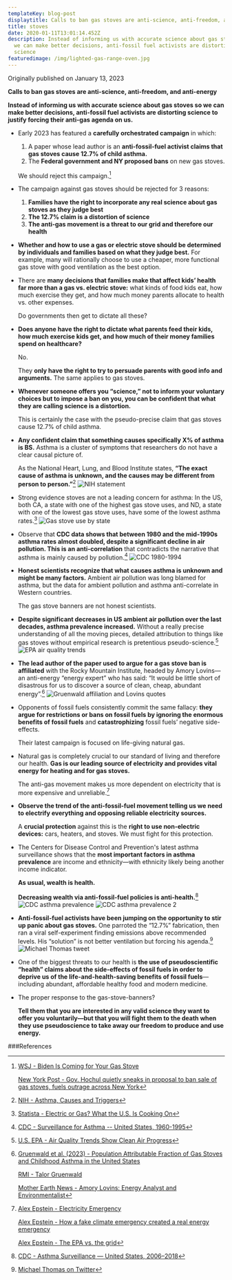 ```yaml
---
templateKey: blog-post
displaytitle: Calls to ban gas stoves are anti-science, anti-freedom, and anti-energy
title: stoves
date: 2020-01-11T13:01:14.452Z
description: Instead of informing us with accurate science about gas stoves so
  we can make better decisions, anti-fossil fuel activists are distorting
  science
featuredimage: /img/lighted-gas-range-oven.jpg
---
```

Originally published on January 13, 2023

**Calls to ban gas stoves are anti-science, anti-freedom, and anti-energy**

**Instead of informing us with accurate science about gas stoves so we can make better decisions, anti-fossil fuel activists are distorting science to justify forcing their anti-gas agenda on us.**

- Early 2023 has featured a **carefully orchestrated campaign** in which:

    1) A paper whose lead author is an **anti-fossil-fuel activist claims that gas stoves cause 12.7% of child asthma.**
    2) The **Federal government and NY proposed bans** on new gas stoves.

    We should reject this campaign.[^1]

- The campaign against gas stoves should be rejected for 3 reasons:
    1) **Families have the right to incorporate any real science about gas stoves as they judge best**
    2) **The 12.7% claim is a distortion of science**
    3) **The anti-gas movement is a threat to our grid and therefore our health**

- **Whether and how to use a gas or electric stove should be determined by individuals and families based on what they judge best.** For example, many will rationally choose to use a cheaper, more functional gas stove with good ventilation as the best option.

- There are **many decisions that families make that affect kids’ health far more than a gas vs. electric stove:** what kinds of food kids eat, how much exercise they get, and how much money parents allocate to health vs. other expenses.

    Do governments then get to dictate all these?

- **Does anyone have the right to dictate what parents feed their kids, how much exercise kids get, and how much of their money families spend on healthcare?**

    No.

    They **only have the right to try to persuade parents with good info and arguments.** The same applies to gas stoves.

- **Whenever someone offers you “science,” not to inform your voluntary choices but to impose a ban on you, you can be confident that what they are calling science is a distortion.**

    This is certainly the case with the pseudo-precise claim that gas stoves cause 12.7% of child asthma.

- **Any confident claim that something causes specifically X% of asthma is BS.** Asthma is a cluster of symptoms that researchers do not have a clear causal picture of.

    As the National Heart, Lung, and Blood Institute states, **“The exact cause of asthma is unknown, and the causes may be different from person to person.”**[^2]
    ![NIH statement](/img/asthma-causes-unknown.png)

- Strong evidence stoves are not a leading concern for asthma: In the US, both CA, a state with one of the highest gas stove uses, and ND, a state with one of the lowest gas stove uses, have some of the lowest asthma rates.[^3]
    ![Gas stove use by state](/img/stoves-in-the-us.jpeg)

- Observe that **CDC data shows that between 1980 and the mid-1990s asthma rates almost doubled, despite a significant decline in air pollution. This is an anti-correlation** that contradicts the narrative that asthma is mainly caused by pollution.[^4]
    ![CDC 1980-1994](/img/cdc-historic-asthma.png)

- **Honest scientists recognize that what causes asthma is unknown and might be many factors.** Ambient air pollution was long blamed for asthma, but the data for ambient pollution and asthma anti-correlate in Western countries.

    The gas stove banners are not honest scientists.

- **Despite significant decreases in US ambient air pollution over the last decades, asthma prevalence increased.** Without a really precise understanding of all the moving pieces, detailed attribution to things like gas stoves without empirical research is pretentious pseudo-science.[^5]
    ![EPA air quality trends](/img/us-air-quality-trends.png)

- **The lead author of the paper used to argue for a gas stove ban is affiliated** with the Rocky Mountain Institute, headed by Amory Lovins—an anti-energy “energy expert” who has said: “It would be little short of disastrous for us to discover a source of clean, cheap, abundant energy”.[^6]
    ![Gruenwald affiliation and Lovins quotes](/img/gruenwald-copy.png)

- Opponents of fossil fuels consistently commit the same fallacy: **they argue for restrictions or bans on fossil fuels by ignoring the enormous benefits of fossil fuels** and **catastrophizing** fossil fuels’ negative side-effects.

    Their latest campaign is focused on life-giving natural gas.

- Natural gas is completely crucial to our standard of living and therefore our health. **Gas is our leading source of electricity and provides vital energy for heating and for gas stoves.**

    The anti-gas movement makes us more dependent on electricity that is more expensive and unreliable.[^7]

- **Observe the trend of the anti-fossil-fuel movement telling us we need to electrify everything and opposing reliable electricity sources.**

    A **crucial protection** against this is the **right to use non-electric devices:** cars, heaters, and stoves. We must fight for this protection.

- The Centers for Disease Control and Prevention's latest asthma surveillance shows that the **most important factors in asthma prevalence** are income and ethnicity—with ethnicity likely being another income indicator.

    **As usual, wealth is health.**

    **Decreasing wealth via anti-fossil-fuel policies is anti-health.**[^8]
    ![CDC asthma prevalence](/img/cdc-asthma-prevalence-time-series.png)
    ![CDC asthma prevalence 2](/img/cdc-asthma-prevalence-categories.png)

- **Anti-fossil-fuel activists have been jumping on the opportunity to stir up panic about gas stoves.** One parroted the “12.7%” fabrication, then ran a viral self-experiment finding emissions above recommended levels. His “solution” is not better ventilation but forcing his agenda.[^9]
    ![Michael Thomas tweet](/img/michael-thomas-gas-stoves.png)

- One of the biggest threats to our health is **the use of pseudoscientific “health” claims about the side-effects of fossil fuels in order to deprive us of the life-and-health-saving benefits of fossil fuels**—including abundant, affordable healthy food and modern medicine.

- The proper response to the gas-stove-banners?

    **Tell them that you are interested in any valid science they want to offer you voluntarily—but that you will fight them to the death when they use pseudoscience to take away our freedom to produce and use energy.**


###References

[^1]:
    [WSJ - Biden Is Coming for Your Gas Stove](https://www.wsj.com/articles/biden-is-coming-for-your-gas-stove-consumer-product-safety-commission-richard-trumka-environmental-protection-agency-11673303864)

    [New York Post - Gov. Hochul quietly sneaks in proposal to ban sale of gas stoves, fuels outrage across New York](https://nypost.com/2023/01/11/hochuls-plan-to-ban-sale-of-gas-stoves-fuels-outrage/)

[^2]: [NIH - Asthma, Causes and Triggers](https://www.nhlbi.nih.gov/health/asthma/causes)

[^3]: [Statista - Electric or Gas? What the U.S. Is Cooking On](https://www.statista.com/chart/29082/most-common-type-of-stove-in-the-us/)

[^4]: [CDC - Surveillance for Asthma -- United States, 1960-1995](https://www.cdc.gov/mmwr/preview/mmwrhtml/00052262.htm)

[^5]: [U.S. EPA - Air Quality Trends Show Clean Air Progress](https://gispub.epa.gov/air/trendsreport/2022/#introduction)

[^6]:
    [Gruenwald et al. (2023) - Population Attributable Fraction of Gas Stoves and Childhood Asthma in the United States](https://doi.org/10.3390/ijerph20010075)

    [RMI - Talor Gruenwald](https://rmi.org/people/talor-gruenwald/)

    [Mother Earth News - Amory Lovins: Energy Analyst and Environmentalist](https://www.motherearthnews.com/sustainable-living/renewable-energy/amory-lovins-energy-analyst-zmaz77ndzgoe/)

[^7]:
    [Alex Epstein - Electricity Emergency](https://energytalkingpoints.com/electricity-emergency/)

    [Alex Epstein - How a fake climate emergency created a real energy emergency](https://energytalkingpoints.com/fake-emergency/)

    [Alex Epstein - The EPA vs. the grid](https://energytalkingpoints.com/epa/)

[^8]: [CDC - Asthma Surveillance — United States, 2006–2018](https://www.cdc.gov/mmwr/volumes/70/ss/ss7005a1.htm?s_cid=ss7005a1_w)

[^9]: [Michael Thomas on Twitter](https://twitter.com/curious_founder/status/1612533394109243397)
